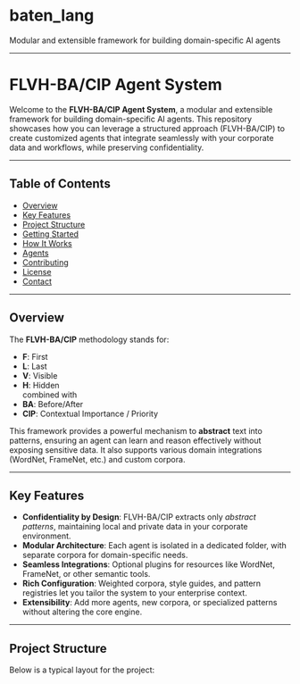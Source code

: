 # baten_lang
Modular and extensible framework for building domain-specific AI agents

---

# FLVH-BA/CIP Agent System

Welcome to the **FLVH-BA/CIP Agent System**, a modular and extensible framework for building domain-specific AI agents. This repository showcases how you can leverage a structured approach (FLVH-BA/CIP) to create customized agents that integrate seamlessly with your corporate data and workflows, while preserving confidentiality.

---

## Table of Contents

- [Overview](#overview)
- [Key Features](#key-features)
- [Project Structure](#project-structure)
- [Getting Started](#getting-started)
- [How It Works](#how-it-works)
- [Agents](#agents)
- [Contributing](#contributing)
- [License](#license)
- [Contact](#contact)

---

## Overview

The **FLVH-BA/CIP** methodology stands for:
- **F**: First
- **L**: Last
- **V**: Visible
- **H**: Hidden  
combined with  
- **BA**: Before/After  
- **CIP**: Contextual Importance / Priority

This framework provides a powerful mechanism to **abstract** text into patterns, ensuring an agent can learn and reason effectively without exposing sensitive data. It also supports various domain integrations (WordNet, FrameNet, etc.) and custom corpora.

---

## Key Features

- **Confidentiality by Design**: FLVH-BA/CIP extracts only *abstract patterns*, maintaining local and private data in your corporate environment.
- **Modular Architecture**: Each agent is isolated in a dedicated folder, with separate corpora for domain-specific needs.
- **Seamless Integrations**: Optional plugins for resources like WordNet, FrameNet, or other semantic tools.
- **Rich Configuration**: Weighted corpora, style guides, and pattern registries let you tailor the system to your enterprise context.
- **Extensibility**: Add more agents, new corpora, or specialized patterns without altering the core engine.

---

## Project Structure

Below is a typical layout for the project:

